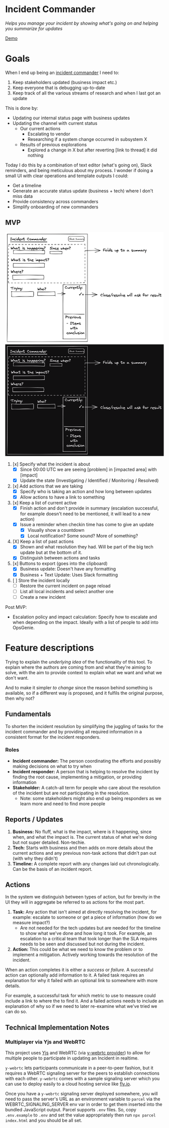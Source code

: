 Incident Commander
==================
_Helps you manage your incident by showing what's going on and helping you
summarize for updates_

[Demo](https://gaqzi.github.io/incident-commander/)

# Goals

When I end up being an [incident commander] I need to:

1. Keep stakeholders updated (business impact etc.)
2. Keep everyone that is debugging up-to-date
3. Keep track of all the various streams of research and when I last got an
   update

This is done by:

- Updating our internal status page with business updates
- Updating the channel with current status
    - Our current actions
        - Escalating to vendor
        - Researching if a system change occurred in subsystem X
    - Results of previous explorations
        - Explored a change in X but after reverting [link to thread] it did
          nothing

Today I do this by a combination of text editor (what's going on), Slack
reminders, and being meticulous about my process. I wonder if doing a small
UI with clear operations and template outputs I could:

- Get a timeline
- Generate an accurate status update (business + tech) where I don't miss data
- Provide consistency across commanders
- Simplify onboarding of new commanders

[incident commander]: https://www.atlassian.com/incident-management/incident-response/incident-commander

## MVP

![Mockup](docs/images/incident-commander-mockup.light.excalidraw.png#gh-light-mode-only)
![Mockup](docs/images/incident-commander-mockup.dark.excalidraw.png#gh-dark-mode-only)

1. [x] Specify what the incident is about
    - [X] Since 00:00 UTC we are seeing [problem] in [impacted area]
      with [impact]
    - [x] Update the state (Investigating / Identified / Monitoring / Resolved)
2. [x] Add actions that we are taking
    - [X] Specify who is taking an action and how long between updates
    - [x] Allow actions to have a link to something
3. [x] Keep a list of current active
    - [x] Finish action and don't provide in summary (escalation successful,
      for example doesn't need to be mentioned, it will lead to a new action)
    - [x] Issue a reminder when checkin time has come to give an update
        - [X] Visually show a countdown
        - [x] Local notification? Some sound? More of something?
4. [X] Keep a list of past actions
    - [x] Shown and what resolution they had. Will be part of the big tech
      update but at the bottom of it.
    - [x] Distinguish between actions and tasks
5. [x] Buttons to export (goes into the clipboard)
    - [x] Business update: Doesn't have any formatting
    - [x] Business + Text Update: Uses Slack formatting
6. [ ] Store the incident locally
    - [ ] Restore the current incident on page reload
    - [ ] List all local incidents and select another one
    - [ ] Create a new incident

Post MVP:

- Escalation policy and impact calculation: Specify how to escalate and
  when depending on the impact. Ideally with a list of people to add into
  OpsGenie.

# Feature descriptions

Trying to explain the _underlying idea_ of the functionality of this tool.
To explain where the authors are coming from and what they're aiming to
solve, with the aim to provide context to explain what we want and what we
don't want.

And to make it simpler _to change_ since the reason behind
something is available, so if a different way is proposed, and it fulfils
the original purpose, then why not?

## Fundamentals

To shorten the incident resolution by simplifying the juggling of tasks for
the incident commander and by providing all required information in a
consistent format for the incident responders.

### Roles

- **Incident commander:** The person coordinating the efforts and possibly
  making decisions on what to try when
- **Incident responder:** A person that is helping to resolve the incident
  by finding the root cause, implementing a mitigation, or providing
  information
- **Stakeholder:** A catch-all term for people who care about the
  resolution of the incident but are not participating in the resolution.
    - Note: some stakeholders might also end up being responders as we learn
      more and need to find more people

## Reports / Updates

1. **Business:** No fluff, what is the impact, where is it happening, since
   when, and what the impact is. The current status of what we're doing but
   not super detailed. Non-techie.
2. **Tech:** Starts with business and then adds on more details about the
   current actions and any previous non-task actions that didn't pan out
   (with why they didn't)
3. **Timeline:** A complete report with any changes laid out
   chronologically. Can be the basis of an incident report.

## Actions

In the system we distinguish between types of action, but for brevity in
the UI they will in aggregate be referred to as actions for the most part.

1. **Task:** Any action that isn't aimed at directly resolving the
   incident, for example: escalate to someone or get a piece of
   information (how do we measure impact?)
    - Are not needed for the tech updates but are needed for the timeline to
      show what we've done and how long it took. For example, an escalation
      to a critical team that took longer than the SLA requires needs to
      be seen and discussed but not during the incident.
2. **Action:** This could be what we need to know the problem or to
   implement a mitigation. Actively working towards the resolution of the
   incident.

When an action completes it is either a _success_ or _failure_. A
successful action can optionally add information to it. A failed task requires
an explanation for why it failed with an optional link to somewhere with more
details.

For example, a successful task for which metric to use to measure could
include a link to where the to find it. And a failed actions needs to include
an explanation of why so if we need to later re-examine what we've tried we can
do so.

## Technical Implementation Notes
### Multiplayer via Yjs and WebRTC
This project uses [Yjs](https://github.com/yjs/yjs) and WebRTC (via [y-webrtc provider](https://github.com/yjs/y-webrtc)) to allow for multiple people to participate in updating an Incident in realtime.

`y-webrtc` lets participants communicate in a peer-to-peer fashion, but it requires a WebRTC signaling server for the peers to establish connections with each other. `y-webrtc` comes with a sample signaling server which you can use to deploy easily to a cloud hosting service like [fly.io](https://fly.io). 

Once you have a `y-webrtc` signaling server deployed somewhere, you will need to pass the server's URL as an environment variable to `parcel` via the WEBRTC_SIGNALING_SERVER env var in order to get them inserted into the bundled JavaScript output. Parcel supports `.env` files. So, copy `.env.example` to `.env` and set the value appropriately then run `npx parcel index.html` and you should be all set.